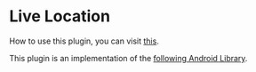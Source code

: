 # Live Location

How to use this plugin, you can visit [this](https://github.com/krlan2789/Unity-Background-Location).

This plugin is an implementation of the [following Android Library](https://github.com/SingularityIndonesia/ForegroundGPSTracker).
